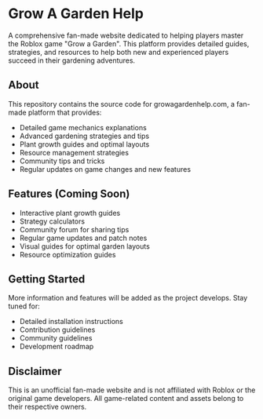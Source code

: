 # Grow A Garden Help

A comprehensive fan-made website dedicated to helping players master the Roblox game "Grow a Garden". This platform provides detailed guides, strategies, and resources to help both new and experienced players succeed in their gardening adventures.

## About

This repository contains the source code for growagardenhelp.com, a fan-made platform that provides:
- Detailed game mechanics explanations
- Advanced gardening strategies and tips
- Plant growth guides and optimal layouts
- Resource management strategies
- Community tips and tricks
- Regular updates on game changes and new features

## Features (Coming Soon)

- Interactive plant growth guides
- Strategy calculators
- Community forum for sharing tips
- Regular game updates and patch notes
- Visual guides for optimal garden layouts
- Resource optimization guides

## Getting Started

More information and features will be added as the project develops. Stay tuned for:
- Detailed installation instructions
- Contribution guidelines
- Community guidelines
- Development roadmap

## Disclaimer

This is an unofficial fan-made website and is not affiliated with Roblox or the original game developers. All game-related content and assets belong to their respective owners.
